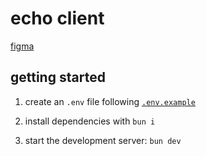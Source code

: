 # echo client

[figma](https://www.figma.com/design/Ro1E6hyfAyP63Ak5uy1hlu/u06?node-id=58-758&t=M1RkPJj3ReZgW8j8-1)

## getting started

1. create an `.env` file following [`.env.example`](.env.example)

2. install dependencies with `bun i`

3. start the development server: `bun dev`
